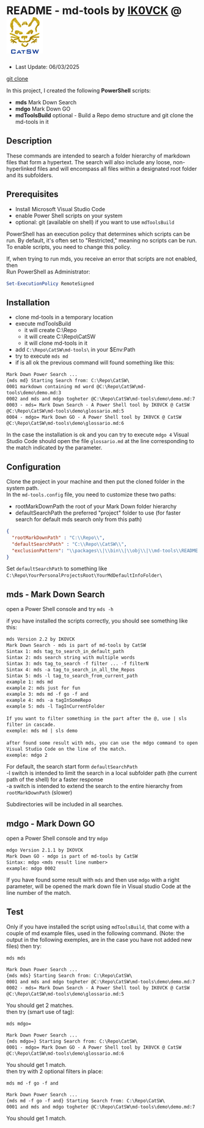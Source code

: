 # README - md-tools by [IK0VCK](https://www.qrz.com/db/IK0VCK) @ ![CatSW](./Img/CatSW.png)

- Last Update: 06/03/2025

[git clone](https://github.com/CatSW/md-tools.git)

In this project, I created the following **PowerShell** scripts: 

- **mds** Mark Down Search
- **mdgo** Mark Down GO
- **mdToolsBuild** optional - Build a Repo demo structure and git clone the md-tools in it

## Description

These commands are intended to search a folder hierarchy of markdown files that form a hypertext. The search will also include any loose, non-hyperlinked files and will encompass all files within a designated root folder and its subfolders.  

## Prerequisites

- Install Microsoft Visual Studio Code
- enable Power Shell scripts on your system
- optional: git (available on shell) if you want to use `mdToolsBuild`

PowerShell has an execution policy that determines which scripts can be run. By default, it's often set to "Restricted," meaning no scripts can be run. To enable scripts, you need to change this policy.

If, when trying to run mds, you receive an error that scripts are not enabled, then  
Run PowerShell as Administrator:

```powershell
Set-ExecutionPolicy RemoteSigned
```

## Installation

- clone md-tools in a temporary location
- execute mdToolsBuild 
  - it will create C:\Repo
  - it will create C:\Repo\CatSW
  - it will clone md-tools in it
- add `C:\Repo\CatSW\md-tools\` in your $Env:Path
- try to execute `mds md`
- if is all ok the previous command will found something like this:

```
Mark Down Power Search ...
{mds md} Starting Search from: C:\Repo\CatSW\
0001 markdown containing md word @C:\Repo\CatSW\md-tools\demo\demo.md:3
0002 and mds and mdgo togheter @C:\Repo\CatSW\md-tools\demo\demo.md:7
0003 - mds= Mark Down Search - A Power Shell tool by IK0VCK @ CatSW @C:\Repo\CatSW\md-tools\demo\glossario.md:5
0004 - mdgo= Mark Down GO - A Power Shell tool by IK0VCK @ CatSW @C:\Repo\CatSW\md-tools\demo\glossario.md:6
```

In the case the installation is ok and you can try to execute `mdgo 4`
Visual Studio Code should open the file `glossario.md` at the line corresponding to the match indicated by the parameter.

## Configuration

Clone the project in your machine and then put the cloned folder in the system path.
<br>
In the `md-tools.config` file, you need to customize these two paths:
- rootMarkDownPath the root of your Mark Down folder hierarchy
- defaultSearchPath the preferred "project" folder to use (for faster search for default mds search only from this path)

```json
{
  "rootMarkDownPath" : "C:\\Repo\\",
  "defaultSearchPath" : "C:\\Repo\\CatSW\\",
  "exclusionPattern": "\\packages\\|\\bin\\|\\obj\\|\\md-tools\\README.md"
}
```

Set `defaultSearchPath` to something like `C:\Repo\YourPersonalProjectsRoot\YourMdDefaultInfoFolder\`

## mds - Mark Down Search

open a Power Shell console and try `mds -h`

if you have installed the scripts correctly, you should see something like this:

```
mds Version 2.2 by IKOVCK
Mark Down Search - mds is part of md-tools by CatSW
Sintax 1: mds tag_to_search_in_default_path
Sintax 2: mds search string with multiple words
Sintax 3: mds tag_to_search -f filter ... -f filterN
Sintax 4: mds -a tag_to_search_in_all_the_Repos
Sintax 5: mds -l tag_to_search_from_current_path
example 1: mds md
example 2: mds just for fun
example 3: mds md -f go -f and
example 4: mds -a tagInSomeRepo
example 5: mds -l TagInCurrentFolder

If you want to filter something in the part after the @, use | sls filter in cascade.
exemple: mds md | sls demo

after found some result with mds, you can use the mdgo command to open Visual Studio Code on the line of the match.
exemple: mdgo 2
```

For default, the search start form `defaultSearchPath`  
-l switch is intended to limit the search in a local subfolder path (the current path of the shell) for a faster response  
-a switch is intended to extend the search to the entire hierarchy from `rootMarkDownPath` (slower)

Subdirectories will be included in all searches.

## mdgo - Mark Down GO

open a Power Shell console and try `mdgo`

```
mdgo Version 2.1.1 by IKOVCK
Mark Down GO - mdgo is part of md-tools by CatSW
Sintax: mdgo <mds result line number>
example: mdgo 0002
```

If you have found some result with `mds` and then use `mdgo` with a right parameter, will be opened the mark down file in Visual studio Code at the line number of the match.

## Test

Only if you have installed the script using `mdToolsBuild`, that come with a couple of md example files, used in the following command.
(Note: the output in the following exemples, are in the case you have not added new files) 
then try:

```
mds mds
```

```
Mark Down Power Search ...
{mds mds} Starting Search from: C:\Repo\CatSW\
0001 and mds and mdgo togheter @C:\Repo\CatSW\md-tools\demo\demo.md:7
0002 - mds= Mark Down Search - A Power Shell tool by IK0VCK @ CatSW @C:\Repo\CatSW\md-tools\demo\glossario.md:5
```

You should get 2 matches.  
then try (smart use of tag):

```
mds mdgo=
```

```
Mark Down Power Search ...
{mds mdgo=} Starting Search from: C:\Repo\CatSW\
0001 - mdgo= Mark Down GO - A Power Shell tool by IK0VCK @ CatSW @C:\Repo\CatSW\md-tools\demo\glossario.md:6
```

You should get 1 match.  
then try with 2 optional filters in place:

```
mds md -f go -f and
```

```
Mark Down Power Search ...
{mds md -f go -f and} Starting Search from: C:\Repo\CatSW\
0001 and mds and mdgo togheter @C:\Repo\CatSW\md-tools\demo\demo.md:7
```
You should get 1 match.  